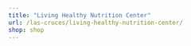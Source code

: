 ```yaml
---
title: "Living Healthy Nutrition Center"
url: /las-cruces/living-healthy-nutrition-center/
shop: shop
---
```

